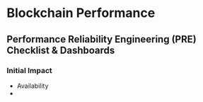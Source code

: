 # Blockchain Performance

## Performance Reliability Engineering (PRE) Checklist & Dashboards

### Initial Impact
* Availability
* 
